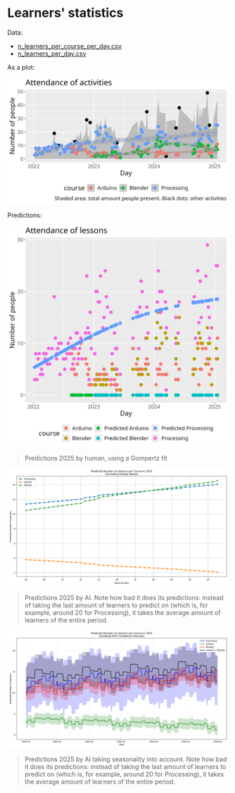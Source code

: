 # Learners' statistics

Data:

- [n_learners_per_course_per_day.csv](n_learners_per_course_per_day.csv)
- [n_learners_per_day.csv](n_learners_per_day.csv)

As a plot:

![Number of learners per course](n_per_day_per_course.png)

Predictions:

![Predictions 2025 by human](n_per_day_per_course_and_predictions.png)

> Predictions 2025 by human, using a Gompertz fit

![Predictions 2025 by AI](predictions_2025_linear.png)

> Predictions 2025 by AI. Note how bad it does its predictions:
> instead of taking the last amount of learners to predict on
> (which is, for example, around 20 for Processing),
> it takes the average amount of learners of the entire period.

![Predictions 2025 by AI](predictions_2025.png)

> Predictions 2025 by AI taking seasonality into account.
> Note how bad it does its predictions:
> instead of taking the last amount of learners to predict on
> (which is, for example, around 20 for Processing),
> it takes the average amount of learners of the entire period.
